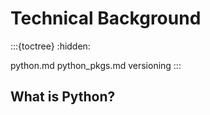 # Technical Background
:::{toctree}
:hidden:

python.md
python_pkgs.md
versioning
:::


## What is Python?
